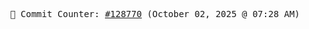 <p align="center">
    <samp>
        📮 Commit Counter: <a href="https://github.com/Javascript-void0/Javascript-void0/commits/main">#128770</a> (October 02, 2025 @ 07:28 AM)
    </samp>
</p>